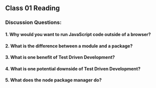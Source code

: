 ## Class 01 Reading

### Discussion Questions:

#### 1. Why would you want to run JavaScript code outside of a browser?

#### 2. What is the difference between a module and a package?

#### 3. What is one benefit of Test Driven Development?

#### 4. What is one potential downside of Test Driven Development?

#### 5. What does the node package manager do?
